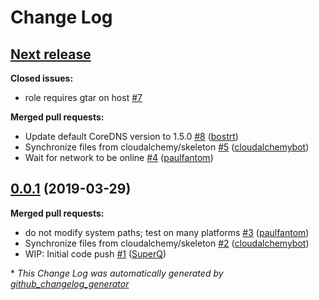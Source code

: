 # Change Log

## [**Next release**](https://galaxy.ansible.com/cloudalchemy/coredns)

**Closed issues:**

- role requires gtar on host [\#7](https://github.com/cloudalchemy/ansible-coredns/issues/7)

**Merged pull requests:**

- Update default CoreDNS version to 1.5.0 [\#8](https://github.com/cloudalchemy/ansible-coredns/pull/8) ([bostrt](https://github.com/bostrt))
- Synchronize files from cloudalchemy/skeleton [\#5](https://github.com/cloudalchemy/ansible-coredns/pull/5) ([cloudalchemybot](https://github.com/cloudalchemybot))
- Wait for network to be online [\#4](https://github.com/cloudalchemy/ansible-coredns/pull/4) ([paulfantom](https://github.com/paulfantom))

## [0.0.1](https://galaxy.ansible.com/cloudalchemy/coredns) (2019-03-29)
**Merged pull requests:**

- do not modify system paths; test on many platforms [\#3](https://github.com/cloudalchemy/ansible-coredns/pull/3) ([paulfantom](https://github.com/paulfantom))
- Synchronize files from cloudalchemy/skeleton [\#2](https://github.com/cloudalchemy/ansible-coredns/pull/2) ([cloudalchemybot](https://github.com/cloudalchemybot))
- WIP: Initial code push [\#1](https://github.com/cloudalchemy/ansible-coredns/pull/1) ([SuperQ](https://github.com/SuperQ))



\* *This Change Log was automatically generated by [github_changelog_generator](https://github.com/skywinder/Github-Changelog-Generator)*